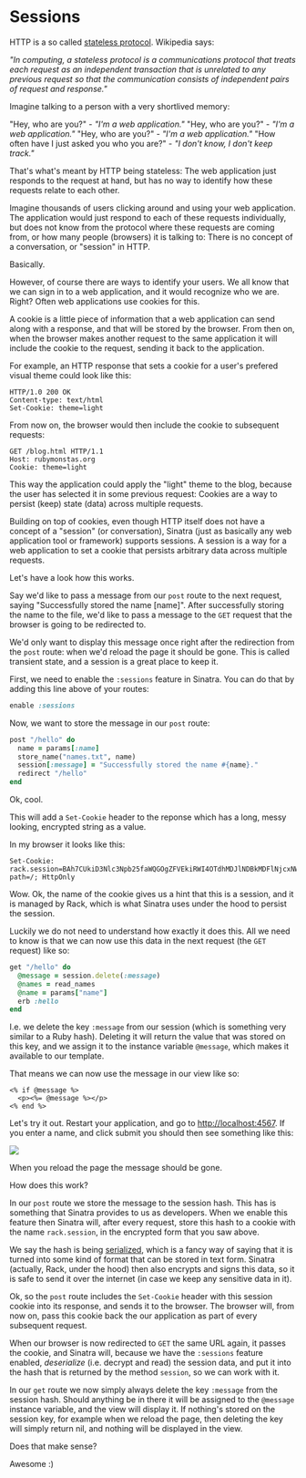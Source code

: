 # Sessions

HTTP is a so called <a href="http://en.wikipedia.org/wiki/Stateless_protocol">stateless protocol</a>.
Wikipedia says:

*"In computing, a stateless protocol is a communications protocol that treats
each request as an independent transaction that is unrelated to any previous
request so that the communication consists of independent pairs of request and
response."*

Imagine talking to a person with a very shortlived memory:

"Hey, who are you?" - *"I'm a web application."*
"Hey, who are you?" - *"I'm a web application."*
"Hey, who are you?" - *"I'm a web application."*
"How often have I just asked you who you are?" - *"I don't know, I don't keep track."*

That's what's meant by HTTP being stateless: The web application just responds
to the request at hand, but has no way to identify how these requests relate to
each other.

Imagine thousands of users clicking around and using your web application. The
application would just respond to each of these requests individually, but does
not know from the protocol where these requests are coming from, or how many
people (browsers) it is talking to: There is no concept of a conversation, or
"session" in HTTP.

Basically.

However, of course there are ways to identify your users. We all know that we
can sign in to a web application, and it would recognize who we are. Right?
Often web applications use cookies for this.

A cookie is a little piece of information that a web application can send along
with a response, and that will be stored by the browser. From then on, when the
browser makes another request to the same application it will include the cookie
to the request, sending it back to the application.

For example, an HTTP response that sets a cookie for a user's prefered visual
theme could look like this:

```
HTTP/1.0 200 OK
Content-type: text/html
Set-Cookie: theme=light
```

From now on, the browser would then include the cookie to subsequent requests:

```
GET /blog.html HTTP/1.1
Host: rubymonstas.org
Cookie: theme=light
```

This way the application could apply the "light" theme to the blog, because the
user has selected it in some previous request: Cookies are a way to persist
(keep) state (data) across multiple requests.

Building on top of cookies, even though HTTP itself does not have a concept of a
"session" (or conversation), Sinatra (just as basically any web application
tool or framework) supports sessions. A session is a way for a web application
to set a cookie that persists arbitrary data across multiple requests.

Let's have a look how this works.

Say we'd like to pass a message from our `post` route to the next request, saying
"Successfully stored the name [name]". After successfully storing the name to
the file, we'd like to pass a message to the `GET` request that the browser is
going to be redirected to.

We'd only want to display this message once right after the redirection from
the `post` route: when we'd reload the page it should be gone. This is called
transient state, and a session is a great place to keep it.

First, we need to enable the `:sessions` feature in Sinatra. You can do that
by adding this line above of your routes:

```ruby
enable :sessions
```

Now, we want to store the message in our `post` route:

```ruby
post "/hello" do
  name = params[:name]
  store_name("names.txt", name)
  session[:message] = "Successfully stored the name #{name}."
  redirect "/hello"
end
```

Ok, cool.

This will add a `Set-Cookie` header to the reponse which has a long, messy looking, encrypted
string as a value.

In my browser it looks like this:

```
Set-Cookie: rack.session=BAh7CUkiD3Nlc3Npb25faWQGOgZFVEkiRWI4OTdhMDJlNDBkMDFlNjcxNWUw%0AZGI1ZWU5MzQ0YTQyMjAzYjFiZTE2YzYxNzgwMWQxYjI3NzhiOWNhYTQ4YzUG%0AOwBGSSIJY3NyZgY7AEZJIiU2ZjdjN2Y0ZmM0MTdmMGJkNjBkNmY5MmQ1NDEx%0ANGQ4ZgY7AEZJIg10cmFja2luZwY7AEZ7B0kiFEhUVFBfVVNFUl9BR0VOVAY7%0AAFRJIi03NGNlNDIxYTczNjMwZDY3MWViNTlkYzIzN2YyN2M5NGU3ZWU4NTRm%0ABjsARkkiGUhUVFBfQUNDRVBUX0xBTkdVQUdFBjsAVEkiLTA3NjBhNDRjMzU0%0AODIxMzJjZjIyNDQyYTBkODhjMDhiYjg1NTYyNTAGOwBGSSIIZm9vBjsARkki%0ACGJhcgY7AFQ%3D%0A; path=/; HttpOnly
```

Wow. Ok, the name of the cookie gives us a hint that this is a session, and it
is managed by Rack, which is what Sinatra uses under the hood to persist the
session.

Luckily we do not need to understand how exactly it does this. All we need to
know is that we can now use this data in the next request (the `GET` request)
like so:

```ruby
get "/hello" do
  @message = session.delete(:message)
  @names = read_names
  @name = params["name"]
  erb :hello
end
```

I.e. we delete the key `:message` from our session (which is something very
similar to a Ruby hash).  Deleting it will return the value that was stored on
this key, and we assign it to the instance variable `@message`, which makes it
available to our template.

That means we can now use the message in our view like so:

```erb
<% if @message %>
  <p><%= @message %></p>
<% end %>
```

Let's try it out. Restart your application, and go to <a href="http://localhost:4567">http://localhost:4567</a>.
If you enter a name, and click submit you should then see something like this:

<img src="/assets/images/12-sessions_1.png">

When you reload the page the message should be gone.

How does this work?

In our `post` route we store the message to the session hash. This has is
something that Sinatra provides to us as developers. When we enable this
feature then Sinatra will, after every request, store this hash to a cookie
with the name `rack.session`, in the encrypted form that you saw above.

We say the hash is being <a href="http://en.wikipedia.org/wiki/Serialization">serialized</a>,
which is a fancy way of saying that it is turned into some kind of format that
can be stored in text form. Sinatra (actually, Rack, under the hood) then also
encrypts and signs this data, so it is safe to send it over the internet (in
case we keep any sensitive data in it).

Ok, so the `post` route includes the `Set-Cookie` header with this session
cookie into its response, and sends it to the browser. The browser will, from
now on, pass this cookie back the our application as part of every subsequent
request.

When our browser is now redirected to `GET` the same URL again, it passes the
cookie, and Sinatra will, because we have the `:sessions` feature enabled,
*deserialize* (i.e. decrypt and read) the session data, and put it into the
hash that is returned by the method `session`, so we can work with it.

In our `get` route we now simply always delete the key `:message` from the
session hash. Should anything be in there it will be assigned to the `@message`
instance variable, and the view will display it. If nothing's stored on the
session key, for example when we reload the page, then deleting the key will
simply return nil, and nothing will be displayed in the view.

Does that make sense?

Awesome :)

